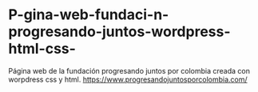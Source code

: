 # P-gina-web-fundaci-n-progresando-juntos-wordpress-html-css-
Página web de la fundación progresando juntos por colombia creada con worpdress css y html.
https://www.progresandojuntosporcolombia.com/
